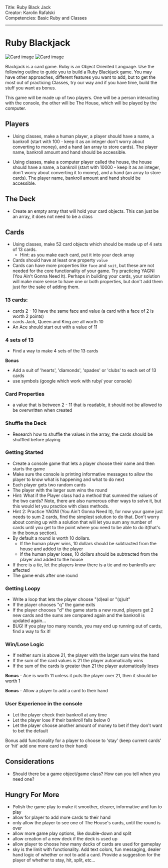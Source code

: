 
Title: Ruby Black Jack<br>
Creator: Karolin Rafalski <br>
Competencies: Basic Ruby and Classes<br>

---

# Ruby Blackjack
![Card image](https://i.imgur.com/a62n4Kz.png) ![Card image](https://i.imgur.com/9KINWK9.png)

Blackjack is a card game. Ruby is an Object Oriented Language. Use the following outline to guide you to build a Ruby Blackjack game. You may have other approaches, different features you want to add, but to get the most out of practicing Classes, try our way and if you have time, build the stuff you want as bonus.

This game will be made up of two players. One will be a person interacting with the console, the other will be The House, which will be played by the computer.


## Players

- Using classes, make a human player, a player should have a name, a bankroll (start with 100 - keep it as an integer don't worry about converting to money), and a hand (an array to store cards). The player name, bankroll amount and hand should be accessible.

- Using classes, make a computer player called the house, the house should have a name, a bankroll (start with 10000 - keep it as an integer, don't worry about converting it to money), and a hand (an array to store cards). The player name, bankroll amount and hand should be accessible.

## The Deck
- Create an empty array that will hold your card objects. This can just be an array, it does not need to be a class

## Cards
- Using classes, make 52 card objects which should be made up of 4 sets of 13 cards.
  - Hint: as you make each card, put it into your deck array
- Cards should have at least one property `value`
- Cards can have more properties like `face` and `suit`, but these are not needed for the core functionality of your game. Try practicing YAGNI (You Ain't Gonna Need It). Perhaps in building your cards, your solution will make more sense to have one or both properties, but don't add them just for the sake of adding them.

### 13 cards:
  - cards 2 - 10 have the same face and value (a card with a face of 2 is worth 2 points)
  - cards Jack, Queen and King are all worth 10
  - An Ace should start out with a value of 11

### 4 sets of 13
  - Find a way to make 4 sets of the 13 cards

**Bonus**
  - Add a suit of 'hearts', 'diamonds', 'spades' or 'clubs' to each set of 13 cards
  - use symbols (google which work with ruby/ your console)

### Card Properties
 - a value that is between 2 - 11 that is readable, it should not be allowed to be overwritten when created

 ### Shuffle the Deck
 - Research how to shuffle the values in the array, the cards should be shuffled before playing


### Getting Started
- Create a console game that lets a player choose their name and then starts the game
- Make sure the console is printing informative messages to allow the player to know what is happening and what to do next
- Each player gets two random cards
- The player with the larger sum wins the round
 - Hint: What if the Player class had a method that summed the values of the two cards? Note, there are also numerous other ways to solve it, but this would let you practice with class methods.
  - Hint 2: Practice YAGNI (You Ain't Gonna Need It), for now your game just needs to sum 2 cards, find the simplest solution to do that. Don't worry about coming up with a solution that will let you sum any number of cards until you get to the point where you need to be able to do it(that's in the bonus section).
- By default a round is worth 10 dollars.
  - If the human player wins, 10 dollars should be subtracted from the house and added to the player
  - If the human player loses, 10 dollars should be subtracted from the player and added to the house
- If there is a tie, let the players know there is a tie and no bankrolls are affected
- The game ends after one round

### Getting Loopy
- Write a loop that lets the player choose "(d)eal or "(q)uit"
- If the player chooses "q" the game exits
- If the player chooses "d" the game starts a new round, players get 2 new cards and the sums are compared again and the bankroll is updated again...
- BUG! If you play too many rounds, you may end up running out of cards, find a way to fix it!

### Win/Lose Logic
- If neither sum is above 21, the player with the larger sum wins the hand
- If the sum of the card values is 21 the player automatically wins
- If the sum of the cards is greater than 21 the player automatically loses

**Bonus** - Ace is worth 11 unless it puts the player over 21, then it should be worth 1

**Bonus** - Allow a player to add a card to their hand


### User Experience in the console

- Let the player check their bankroll at any time
- Let the player lose if their bankroll falls below 0
- Let the player choose another amount of money to bet if they don't want to bet the default

Bonus add functionality for a player to choose to 'stay' (keep current cards' or 'hit' add one more card to their hand)

## Considerations
- Should there be a game object/game class? How can you tell when you need one?

## Hungry For More
- Polish the game play to make it smoother, clearer, informative and fun to play
- allow for player to add more cards to their hand
- only allow the player to see one of The House's cards, until the round is over
- allow more game play options, like double-down and split
- allow creation of a new deck if the deck is used up
- allow player to choose how many decks of cards are used for gameplay
- sky is the limit with functionality. Add text colors, fun messaging, dealer hand logic of whether or not to add a card. Provide a suggestion for the player of whether to stay, hit, split, etc...
